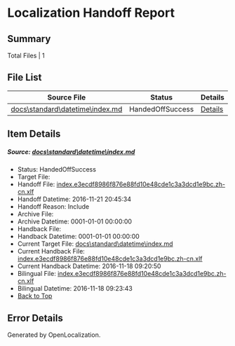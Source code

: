 # <a name='report-top'></a> Localization Handoff Report

## Summary
 Total Files | 1

## File List
 Source File | Status | Details 
 ----------- | ------ | ------- 
 [docs\standard\datetime\index.md](https://github.com/dotnet/docs/blob/5f2b8a82d9a4075e93c03622221b87f8d95047d4/docs/standard/datetime/index.md) | HandedOffSuccess | [Details](#9a77aa810001769acaa375f4b585b2769710db8f3343)

## Item Details
##### <a name='9a77aa810001769acaa375f4b585b2769710db8f3343'></a> Source: [docs\standard\datetime\index.md](https://github.com/dotnet/docs/blob/5f2b8a82d9a4075e93c03622221b87f8d95047d4/docs/standard/datetime/index.md)
* Status: HandedOffSuccess
* Target File: 
* Handoff File: [index.e3ecdf8986f876e88fd10e48cde1c3a3dcd1e9bc.zh-cn.xlf](https://github.com/dotnet/docs.handoff/blob/64e25b2eac0e3a5199a5718843f942ac37ea37c2/ol-handoff/dotnet/docs.zh-cn/master/ht-p2/index.e3ecdf8986f876e88fd10e48cde1c3a3dcd1e9bc.zh-cn.xlf)
* Handoff Datetime: 2016-11-21 20:45:34
* Handoff Reason: Include
* Archive File: 
* Archive Datetime: 0001-01-01 00:00:00
* Handback File: 
* Handback Datetime: 0001-01-01 00:00:00
* Current Target File: [docs\standard\datetime\index.md](https://github.com/dotnet/docs.zh-cn/blob/492b0ecaabc63ada3a1de1b2f3b75712035638fc/docs/standard/datetime/index.md)
* Current Handback File: [index.e3ecdf8986f876e88fd10e48cde1c3a3dcd1e9bc.zh-cn.xlf](https://github.com/dotnet/docs.handback/blob/c5127fd402f4b3f78d8303cf0a5d08eb993f36a1/ol-handback/dotnet/docs.zh-cn/master/ht-p2/index.e3ecdf8986f876e88fd10e48cde1c3a3dcd1e9bc.zh-cn.xlf)
* Current Handback Datetime: 2016-11-18 09:20:50
* Bilingual File: [index.e3ecdf8986f876e88fd10e48cde1c3a3dcd1e9bc.zh-cn.xlf](https://github.com/dotnet/docs.handback/blob/c5127fd402f4b3f78d8303cf0a5d08eb993f36a1/ol-handback/dotnet/docs.zh-cn/master/ht-p2/index.e3ecdf8986f876e88fd10e48cde1c3a3dcd1e9bc.zh-cn.xlf)
* Bilingual Datetime: 2016-11-18 09:23:43
* [Back to Top](#report-top)


## Error Details

Generated by OpenLocalization.
